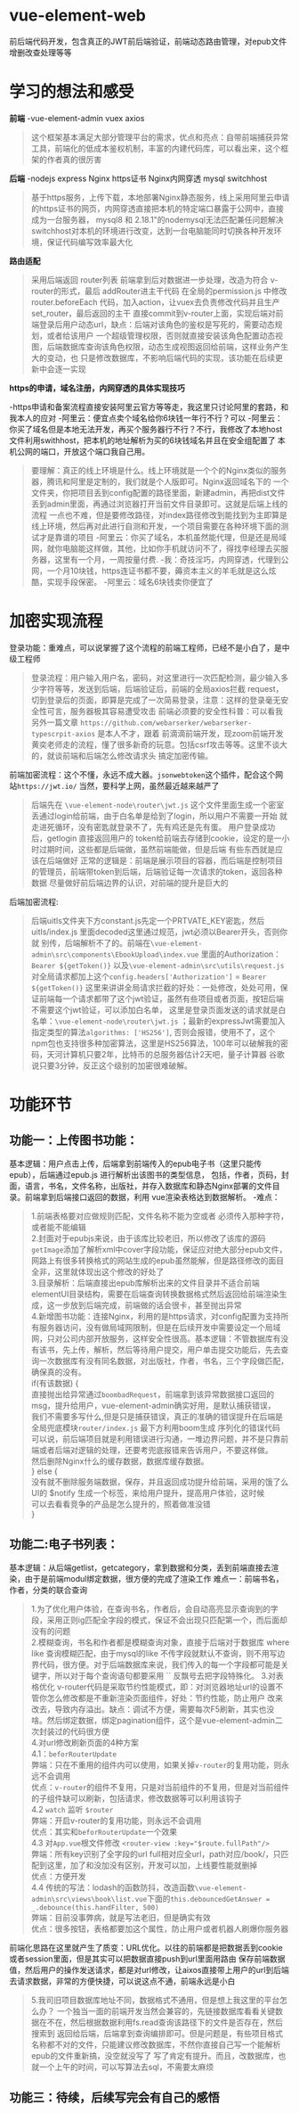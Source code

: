 # vue-element-web
前后端代码开发，包含真正的JWT前后端验证，前端动态路由管理，对epub文件增删改查处理等等
# 学习的想法和感受
**前端**
-vue-element-admin vuex axios
> 这个框架基本满足大部分管理平台的需求，优点和亮点：自带前端捕获异常工具，前端化的低成本鉴权机制，丰富的内建代码库，可以看出来，这个框架的作者真的很厉害

**后端**
-nodejs express Nginx https证书 Nginx内网穿透 mysql switchhost
> 基于https服务，上传下载，本地部署Nginx静态服务，线上采用阿里云申请的https证书的网页，内网穿透直接把本机的特定端口暴露于公网中，直接成为一台服务器，
> mysql8 和 2.18.1"的nodemysql无法匹配兼任问题解决
> switchhost对本机的环境进行改变，达到一台电脑能同时切换各种开发环境，保证代码编写效率最大化

**路由适配**
> 采用后端返回 router列表 前端拿到后对数据进一步处理，改造为符合 v-router的形式，最后 addRouter进主干代码
> 在全局的permission.js 中修改 router.beforeEach 代码，加入action，让vuex去负责修改代码并且生产set_router，最后返回的主干
> 直接commit到v-router上面，实现后端对前端登录后用户动态url，缺点：后端对该角色的鉴权是写死的，需要动态规划，或者给该用户
> 一个超级管理权限，否则就直接安装该角色配置动态视图，后端数据库查询该角色权限，动态生成视图返回给前端，这样业务产生大的变动，也
> 只是修改数据库，不影响后端代码的实现，该功能在后续更新中会逐一实现

**https的申请，域名注册，内网穿透的具体实现技巧**

-https申请和备案流程直接安装阿里云官方等等走，我这里只讨论阿里的套路，和我本人的应对
-阿里云：便宜点卖个域名给你6块钱一年行不行？可以
-阿里云：你买了域名但是本地无法开发，再买个服务器行不行？不行，我修改了本地host文件利用swithhost，把本机的地址解析为买的6块钱域名并且在安全组配置了 本机公网的端口，开放这个端口我自己用。
> 要理解：真正的线上环境是什么。线上环境就是一个个的Nginx类似的服务器，腾讯和阿里是定制的，我们就是个人版即可。Nginx返回域名下的
> 一个文件夹，你把项目丢到config配置的路径里面，新建admin，再把dist文件丢到admin里面，再通过浏览器打开当前文件目录即可。这就是后端上线的流程
> 一点也不难，但是要修改路径，对index路径修改到能找到为主即算是线上环境，然后再对此进行自测和开发，一个项目需要在各种环境下面的测试才是靠谱的项目
-阿里云：你买了域名，本机虽然能代理，但是还是局域网，就你电脑能这样做，其他，比如你手机就访问不了，得找李经理去买服务器，这里有一个月，一周按量付费.
-我：奇技淫巧，内网穿透，代理到公网，一个月10块钱，https连证书都不要，薅资本主义的羊毛就是这么炫酷，实现手段保密。
-阿里云：域名6块钱卖你便宜了

# 加密实现流程
登录功能：重难点，可以说掌握了这个流程的前端工程师，已经不是小白了，是中级工程师
> 登录流程：用户输入用户名，密码，对这里进行一次匹配检测，最少输入多少字符等等，发送到后端，后端验证后，前端的全局axios拦截
> request，切到登录后的页面，即算是完成了一次简易登录，注意：这样的登录毫无安全性可言，服务器极其容易遭受攻击
> 前端必须要的安全性科普：可以看我另外一篇文章 `https://github.com/webarserker/webarserker-typescrpit-axios` 是本人不才，跟着
> 前滴滴前端开发，现zoom前端开发黄奕老师走的流程，懂了很多新奇的玩意。包括csrf攻击等等。这里不谈大的，就谈前端和后端怎么修改请求头
> 搞定加密传输。

前端加密流程：这个不懂，永远不成大器。`jsonwebtoken`这个插件，配合这个网站`https://jwt.io/` 当然，要科学上网，虽然最近越来越严了

> 后端先在 `\vue-element-node\router\jwt.js` 这个文件里面生成一个密室丢通过login给前端，由于白名单是给到了login，所以用户不需要一开始
> 就走进死循环，没有密匙就登录不了，先有鸡还是先有蛋。
> 用户登录成功后，getlogin 直接返回用户的 token给前端去存储到cookie，设定的是一小时过期时间，这些都是后端做，虽然前端能做，但是后端
> 有些东西就是应该在后端做好
> 正常的逻辑是：前端是展示项目的容器，而后端是控制项目的管理员，前端带token到后端，后端验证每一次请求的token，返回各种数据
> 尽量做好前后端边界的认识，对前端的提升是巨大的

后端加密流程:

> 后端uitls文件夹下方constant.js先定一个PRTVATE_KEY密匙，然后uitls/index.js 里面decoded这里通过规范，jwt必须以Bearer开头，否则你就
> 别传，后端解析不了的。前端在`\vue-element-admin\src\components\EbookUpload\index.vue` 里面的Authorization：`Bearer ${getToken()}`
> 以及`\vue-element-admin\src\utils\request.js` 对全局请求都加上这个`config.headers['Authorization']` = `Bearer ${getToken()}` 
> 这里来讲讲全局请求拦截的好处：一处修改，处处可用，保证前端每一个请求都带了这个jwt验证，虽然有些项目或者页面，按钮后端不需要这个jwt验证，可以添加白名单，
> 这里是登录页面发送的请求就是白名单：`\vue-element-node\router\jwt.js` ；最新的expressJwt需要加入指定类型的算法`algorithms: ['HS256']`,
> 否则会报错，使用不了，这个npm包也支持很多种加密算法，这里是HS256算法，100年可以破解我的密码，天河计算机只要2年，比特币的总服务器估计2天吧，量子计算器
> 谷歌说只要3分钟，反正这个级别的加密很难破解。
	
# 功能环节

## 功能一：上传图书功能：
基本逻辑：用户点击上传，后端拿到前端传入的epub电子书（这里只能传epub），后端通过epub.js 进行解析出该图书的类型信息，
包括，作者，页码，封面，语言，书名，文件名称，出版社，并存入数据库和静态Nginx部署的文件目录。前端拿到后端接口返回的数据，利用
vue渲染表格达到数据解析。
-难点：
> 1.前端表格要对应做规则匹配，文件名称不能为空或者 必须传入那种字符，或者能不能编辑  
> 2.封面对于epubjs来说，由于该库比较老旧，所以修改了该库的源码`getImage`添加了解析xml中cover字段功能，保证应对绝大部分epub文件，网路上有很多转换格式的网站生成的epub虽然能解，但是路径修改的面目全非，这里就体现出这个修改的好处了  
> 3.目录解析：后端直接出epub库解析出来的文件目录并不适合前端 elementUI目录结构，需要在后端查询转换数据格式然后返回给前端渲染生成，这一步放到后端完成，前端做的话会很卡，甚至抛出异常  
> 4.新增图书功能：连接Nginx，利用的是https请求，对config配置为支持所有服务器访问，没有做局域网限制，但是在后续开发中需要设定一个局域网，只对公司内部开放服务，这样安全性很高。基本逻辑：不管数据库有没有该书，先上传，解析，然后等待用户提交，用户单击提交功能后，先去查询一次数据库有没有同名数据，对出版社，作者，书名，三个字段做匹配，确保真的没有。  
	if(有该数据) {   
		直接抛出给异常通过`boombadRequest`，前端拿到该异常数据接口返回的msg，提升给用户，vue-element-admin确实好用，是默认捕获错误，  
		我们不需要多写什么,但是只是捕获错误，真正的准确的错误提升在后端是全局兜底模块`router/index.js` 最下方利用boom生成 序列化的错误代码  
		可以说，前后端项目就是利用错误进行沟通，一堆边界问题，并不是只靠前端或者后端对逻辑的处理，还要考兜底报错来告诉用户，不要这样做。  
		然后删除Nginx什么的缓存数据，数据库缓存数据。	  
	} else {  
		没有就不删除服务端数据，保存，并且返回成功提升给前端，采用的饿了么UI的 $notify 生成一个标签，来给用户提升，提高用户体验，这时候  
		可以去看看竞争的产品是怎么提升的，照着做准没错  
	}  
		

## 功能二:电子书列表：
基本逻辑：从后端getlist，getcategory，拿到数据和分类，丢到前端直接去渲染，由于是前端modul绑定数据，很方便的完成了渲染工作
难点一：前端书名，作者，分类的联合查询
> 1.为了优化用户体验，在查询书名，作者后，会自动高亮显示查询到的字段，采用正则ig匹配全字段的模式，保证不会出现只匹配第一个，而后面却没有的问题  
> 2.模糊查询，书名和作者都是模糊查询对象，直接于后端对于数据库 where like 查询模糊匹配，由于mysql的like 不传字段就默认不查询，则不用写边界代码，很方便。对于后端数据库来说，我们传入的每一个字段都可能是关键字，所以对于每个查询语句都要采用 `` 反飘号去把字段特殊化。
> 3.对表格优化
v-router代码是采取节约性能模式，即：对浏览器地址url的设置不管你怎么修改都是不重新渲染页面组件，好处：节约性能，防止用户
改来改去，导致内存溢出。缺点：调试不方便，需要每次F5刷新，其实也没啥。然后绑定数据，绑定pagination组件，这个是vue-element-admin二次封装过的代码很方便  
> 4.对url修改刷新页面的4种方案  
4.1：`beforRouterUpdate`  
弊端：只在不重用的组件内可以使用，如果关掉`v-router`的复用功能，则永远不会调用  
优点：`v-router`的组件不复用，只是对当前组件的不复用，但是对当前组件的子组件缺可以刷新，包括请求，修改数据等可以利用该钩子  
4.2 `watch` 监听 `$router`  
弊端：开启v-router的复用功能，则永远不会调用  
优点：其实和`beforRouterUpdate`一个效果  
4.3 对`App.vue`根文件修改 `<router-view :key="$route.fullPath"/>`  
弊端：所有key识别了全字段的url full相对应全url，path对应/book/，只匹配到这里，加了和没加没有区别，开发可以加，上线要性能就删掉  
优点：方便开发  
4.4 传统的写法：lodash的函数防抖，改造函数`\vue-element-admin\src\views\book\list.vue`下面的`this.debouncedGetAnswer = _.debounce(this.handFilter, 500)`  
弊端：目前没事弊病，就是写法老旧，但是确实有效  
优点：很多按钮，表格都要加这个属性，防止用户或者机器人刷爆你服务器  

前端化思路在这里就产生了质变：URL优化。以往的前端都是把数据丢到cookie或者session里面，但是其实可以把数据直接push到url里面用路由
保存前端数据值，然后用户的操作发送请求，都是对url修改，让aixos直接带上用户的url到后端去请求数据，非常的方便快捷，可以说这点不通，前端永远是小白  
		


> 5.我司旧项目数据库地址不同，数据格式不通用，但是想上我这里的平台怎么办？
一个独当一面的前端开发当然会兼容的，先链接数据库看看关键数据在不在，然后根据数据利用fs.read查询该路径下的文件是否存在，然后搜索到
返回给后端，后端拿到查询编排即可。但是问题是，有些项目格式名称都不对的文件，只能建议修改数据库，不然你直接自己写一个能解析epub的文件重新搞，没空就没写了
写了肯定有提升。而且，改数据库，也就一个上午的时间，可以写算法去sql，不需要太麻烦
	
## 功能三：待续，后续写完会有自己的感悟